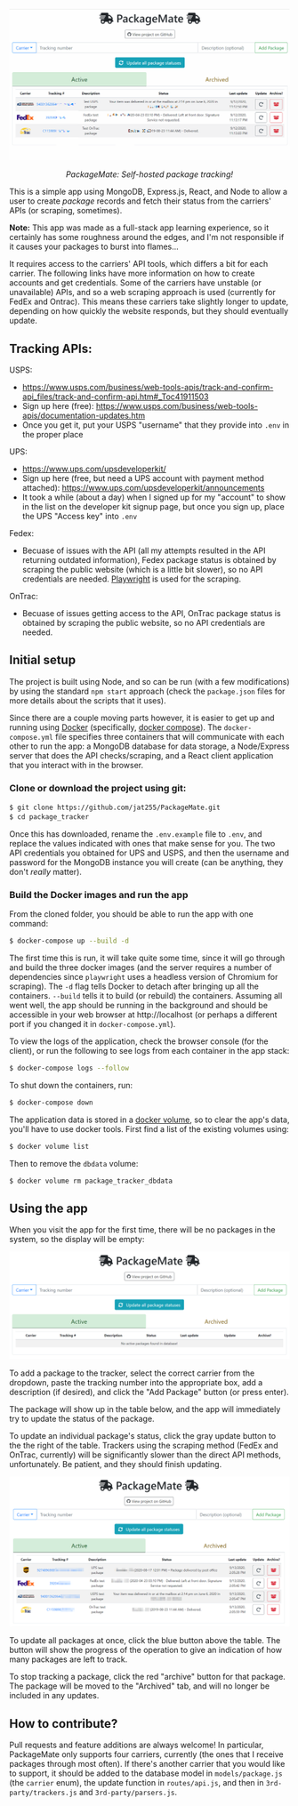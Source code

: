 ![animated demo of the client application](img/demo.gif)
<p align="center"><em>PackageMate: Self-hosted package tracking!</em></p>

This is a simple app using MongoDB, Express.js, React, and Node to allow a user
to create _package_ records and fetch their status from the carriers' APIs
(or scraping, sometimes).

**Note:** This app was made as a full-stack app learning experience, so it certainly has some 
roughness around the edges, and I'm not responsible if it causes your packages to burst into 
flames...

It requires access to the carriers' API tools, which differs a bit for each carrier. The
following links have more information on how to create accounts and get credentials.
Some of the carriers have unstable (or unavailable) APIs, and so a web scraping approach
is used (currently for FedEx and Ontrac). This means these carriers take slightly longer to 
update, depending on how quickly the website responds, but they should eventually update.

## Tracking APIs:

USPS: 
  - https://www.usps.com/business/web-tools-apis/track-and-confirm-api_files/track-and-confirm-api.htm#_Toc41911503
  - Sign up here (free): https://www.usps.com/business/web-tools-apis/documentation-updates.htm
  - Once you get it, put your USPS "username" that they provide into `.env` in the proper place

UPS: 
 - https://www.ups.com/upsdeveloperkit/
 - Sign up here (free, but need a UPS account with payment method attached): https://www.ups.com/upsdeveloperkit/announcements
 - It took a while (about a day) when I signed up for my "account" to show in the list on the
   developer kit signup page, but once you sign up, place the UPS "Access key" into `.env`

Fedex: 
 - Becuase of issues with the API (all my attempts resulted in the API returning outdated
   information), Fedex package status is obtained by scraping the public website
   (which is a little bit slower), so no API credentials are needed. 
   [Playwright](https://github.com/microsoft/playwright) is used for the scraping.

OnTrac: 
 - Becuase of issues getting access to the API, OnTrac package status is obtained by 
   scraping the public website, so no API credentials are needed.

## Initial setup

The project is built using Node, and so can be run (with a few modifications) by using
the standard `npm start` approach (check the `package.json` files for more details about
the scripts that it uses).

Since there are a couple moving parts however, it is easier to get up and running using
[Docker](www.docker.com) (specifically, [docker compose](https://docs.docker.com/compose/)).
The `docker-compose.yml` file specifies three containers that will communicate with each
other to run the app: a MongoDB database for data storage, a Node/Express server that 
does the API checks/scraping, and a React client application that you interact with in
the browser.

### Clone or download the project using git:

```sh
$ git clone https://github.com/jat255/PackageMate.git
$ cd package_tracker
```

Once this has downloaded, rename the `.env.example` file to `.env`, and replace the values 
indicated with ones that make sense for you. The two API credentials you obtained for
UPS and USPS, and then the username and password for the MongoDB instance you will create
(can be anything, they don't _really_ matter).

### Build the Docker images and run the app

From the cloned folder, you should be able to run the app with one command:

```sh
$ docker-compose up --build -d
```

The first time this is run, it will take quite some time, since it will go through
and build the three docker images (and the server requires a number of dependencies
since `playwright` uses a headless version of Chromium for scraping). The `-d` flag
tells Docker to detach after bringing up all the containers. `--build` tells it
to build (or rebuild) the containers. Assuming all went well,
the app should be running in the background and should be accessible in your web
browser at http://localhost (or perhaps a different port if you changed it in
`docker-compose.yml`).

To view the logs of the application, check the browser console (for the client), or
run the following to see logs from each container in the app stack:

```sh
$ docker-compose logs --follow
```

To shut down the containers, run:

```sh
$ docker-compose down
```

The application data is stored in a [docker volume](https://docs.docker.com/storage/volumes/),
so to clear the app's data, you'll have to use docker tools. First find a list of the 
existing volumes using:

```sh
$ docker volume list
```

Then to remove the `dbdata` volume:

```sh
$ docker volume rm package_tracker_dbdata 
```

## Using the app

When you visit the app for the first time, there will be no packages in the system, so
the display will be empty:

![](img/new_install.png)

To add a package to the tracker, select the
correct carrier from the dropdown, paste the 
tracking number into the appropriate box, add a
description (if desired), and click the "Add 
Package" button (or press enter).

The package will show up in the table below, and
the app will immediately try to update the status
of the package. 

To update an individual package's status, click
the gray update button to the the right of the
table. Trackers using the scraping method (FedEx
and OnTrac, currently) will be significantly
slower than the direct API methods, unfortunately.
Be patient, and they should finish updating.

![app with some packages loaded in](img/active_packages.png)

To update all packages at once, click the blue
button above the table. The button will show
the progress of the operation to give an indication
of how many packages are left to track.

To stop tracking a package, click the red 
"archive" button for that package. The 
package will be moved to the "Archived" tab,
and will no longer be included in any updates.

## How to contribute?

Pull requests and feature additions are always welcome! In particular, 
PackageMate only supports four carriers, currently (the ones that I
receive packages through most often). If there's another carrier
that you would like to support, it should be added to the database
model in `models/package.js` (the `carrier` enum), the update function
in `routes/api.js`, and then in `3rd-party/trackers.js` and 
`3rd-party/parsers.js`.
